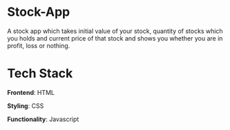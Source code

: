# Stock-App

A stock app which takes initial value of your stock, quantity of stocks which you holds and current price of that stock and shows you whether you are in profit, loss or nothing.

# Tech Stack

<b>Frontend</b>: HTML

<b>Styling</b>: CSS

<b>Functionality</b>: Javascript
